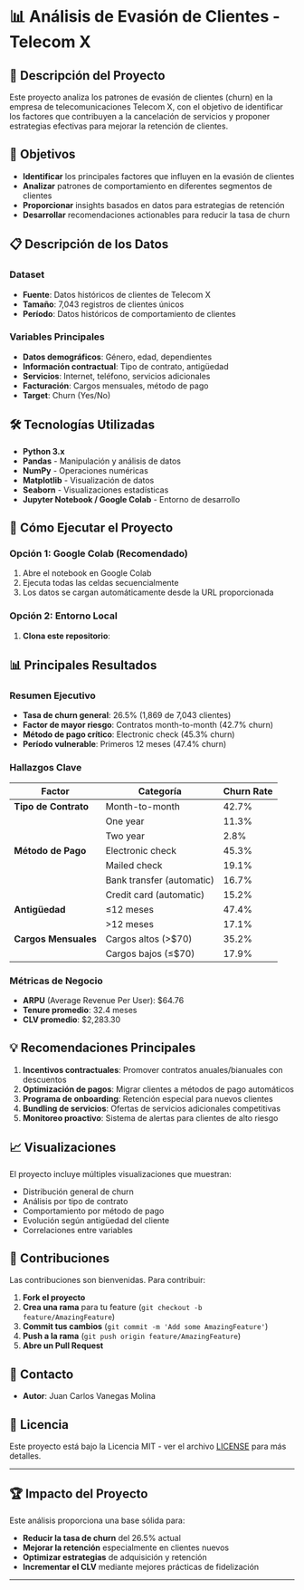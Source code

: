 # 📊 Análisis de Evasión de Clientes - Telecom X

## 🎯 Descripción del Proyecto

Este proyecto analiza los patrones de evasión de clientes (churn) en la empresa de telecomunicaciones Telecom X, con el objetivo de identificar los factores que contribuyen a la cancelación de servicios y proponer estrategias efectivas para mejorar la retención de clientes.

## 🎪 Objetivos

- **Identificar** los principales factores que influyen en la evasión de clientes
- **Analizar** patrones de comportamiento en diferentes segmentos de clientes
- **Proporcionar** insights basados en datos para estrategias de retención
- **Desarrollar** recomendaciones actionables para reducir la tasa de churn

## 📋 Descripción de los Datos

### Dataset
- **Fuente**: Datos históricos de clientes de Telecom X
- **Tamaño**: 7,043 registros de clientes únicos
- **Período**: Datos históricos de comportamiento de clientes

### Variables Principales
- **Datos demográficos**: Género, edad, dependientes
- **Información contractual**: Tipo de contrato, antigüedad
- **Servicios**: Internet, teléfono, servicios adicionales
- **Facturación**: Cargos mensuales, método de pago
- **Target**: Churn (Yes/No)

## 🛠️ Tecnologías Utilizadas

- **Python 3.x**
- **Pandas** - Manipulación y análisis de datos
- **NumPy** - Operaciones numéricas
- **Matplotlib** - Visualización de datos
- **Seaborn** - Visualizaciones estadísticas
- **Jupyter Notebook / Google Colab** - Entorno de desarrollo


## 🚀 Cómo Ejecutar el Proyecto

### Opción 1: Google Colab (Recomendado)
1. Abre el notebook en Google Colab
2. Ejecuta todas las celdas secuencialmente
3. Los datos se cargan automáticamente desde la URL proporcionada

### Opción 2: Entorno Local
1. **Clona este repositorio**:


## 📊 Principales Resultados

### Resumen Ejecutivo
- **Tasa de churn general**: 26.5% (1,869 de 7,043 clientes)
- **Factor de mayor riesgo**: Contratos month-to-month (42.7% churn)
- **Método de pago crítico**: Electronic check (45.3% churn)
- **Período vulnerable**: Primeros 12 meses (47.4% churn)

### Hallazgos Clave

| Factor | Categoría | Churn Rate |
|--------|-----------|------------|
| **Tipo de Contrato** | Month-to-month | 42.7% |
|  | One year | 11.3% |
|  | Two year | 2.8% |
| **Método de Pago** | Electronic check | 45.3% |
|  | Mailed check | 19.1% |
|  | Bank transfer (automatic) | 16.7% |
|  | Credit card (automatic) | 15.2% |
| **Antigüedad** | ≤12 meses | 47.4% |
|  | >12 meses | 17.1% |
| **Cargos Mensuales** | Cargos altos (>$70) | 35.2% |
|  | Cargos bajos (≤$70) | 17.9% |

### Métricas de Negocio
- **ARPU** (Average Revenue Per User): $64.76
- **Tenure promedio**: 32.4 meses
- **CLV promedio**: $2,283.30

## 💡 Recomendaciones Principales

1. **Incentivos contractuales**: Promover contratos anuales/bianuales con descuentos
2. **Optimización de pagos**: Migrar clientes a métodos de pago automáticos
3. **Programa de onboarding**: Retención especial para nuevos clientes
4. **Bundling de servicios**: Ofertas de servicios adicionales competitivas
5. **Monitoreo proactivo**: Sistema de alertas para clientes de alto riesgo

## 📈 Visualizaciones

El proyecto incluye múltiples visualizaciones que muestran:
- Distribución general de churn
- Análisis por tipo de contrato
- Comportamiento por método de pago
- Evolución según antigüedad del cliente
- Correlaciones entre variables

## 🤝 Contribuciones

Las contribuciones son bienvenidas. Para contribuir:

1. **Fork el proyecto**
2. **Crea una rama** para tu feature (`git checkout -b feature/AmazingFeature`)
3. **Commit tus cambios** (`git commit -m 'Add some AmazingFeature'`)
4. **Push a la rama** (`git push origin feature/AmazingFeature`)
5. **Abre un Pull Request**

## 📧 Contacto

- **Autor**: Juan Carlos Vanegas Molina

## 📄 Licencia

Este proyecto está bajo la Licencia MIT - ver el archivo [LICENSE](LICENSE) para más detalles.

---

## 🏆 Impacto del Proyecto

Este análisis proporciona una base sólida para:
- **Reducir la tasa de churn** del 26.5% actual
- **Mejorar la retención** especialmente en clientes nuevos
- **Optimizar estrategias** de adquisición y retención
- **Incrementar el CLV** mediante mejores prácticas de fidelización

---


